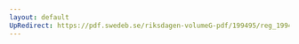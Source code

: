```yaml
---
layout: default
UpRedirect: https://pdf.swedeb.se/riksdagen-volumeG-pdf/199495/reg_199495/reg_199495_0085.pdf
---
```

